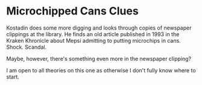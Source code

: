 # Microchipped Cans Clues

Kostadin does some more digging and looks through copies of newspaper clippings at the library. He finds an old article published in 1993 in the Kraken Khronicle about Mepsi admitting to putting microchips in cans. Shock. Scandal. 

Maybe, however, there's something even more in the newspaper clipping?

I am open to all theories on this one as otherwise I don't fully know where to start.